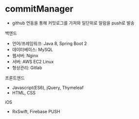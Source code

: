 # commitManager
- github 연동을 통해 커밋로그를 가져와 일단위로 알람을 push로 발송

백엔드
- 언어/프레임워크: Java 8, Spring Boot 2
- 데이터베이스: MySQL
- 웹서버: Nginx
- 서버: AWS EC2 Linux
- 형상관리: Gitlab

프론트엔드
- Javascript(ES6), jQuery, Thymeleaf
- HTML, CSS

iOS
- RxSwift, Firebase PUSH
